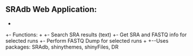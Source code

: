 
## SRAdb Web Application:
+
+- Functions:
+
+- Search SRA results (text) 
+- Get SRA and FASTQ info for selected runs
+- Perform FASTQ Dump for selected runs 
+
+--Uses packages: SRAdb, shinythemes, shinyFiles, DR